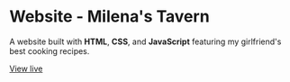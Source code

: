 # Website - Milena's Tavern

A website built with **HTML**, **CSS**, and **JavaScript** featuring my girlfriend's best cooking recipes.

[View live](https://mamoruhikari.github.io/website-html_css_only-milenas-tavern/)
